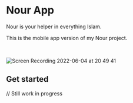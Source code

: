 # Nour App

Nour is your helper in everything Islam.

This is the mobile app version of my Nour project.

<br>

![Screen Recording 2022-06-04 at 20 49 41](https://user-images.githubusercontent.com/96595583/172021607-9836fb5e-c339-4687-b769-d89236e7d394.gif)

## Get started

// Still work in progress<br><br>
